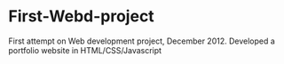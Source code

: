 # First-Webd-project

First attempt on Web development project, December 2012.
Developed a portfolio website in HTML/CSS/Javascript
